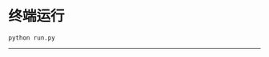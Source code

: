 # 终端运行

```shell
python run.py
```
****************************************************************************************************************************************************************************************************************************************************